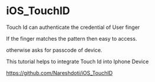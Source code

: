 # iOS_TouchID

Touch Id can authenticate the credential of User finger

If the finger matches the pattern then easy to access.

otherwise asks for passcode of device.

This tutorial helps to integrate Touch Id into Iphone Device

https://github.com/Nareshdoti/iOS_TouchID
